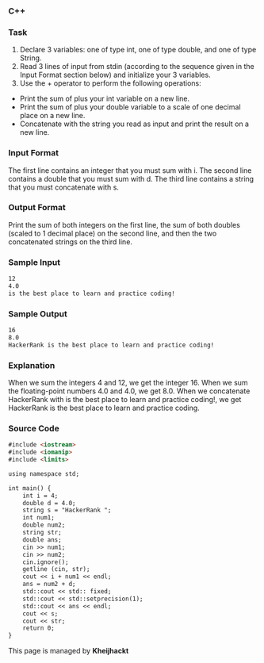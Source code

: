 ### C++

### Task
1. Declare 3 variables: one of type int, one of type double, and one of type String.
2. Read 3 lines of input from stdin (according to the sequence given in the Input Format section below) and initialize your 3 variables.
3. Use the + operator to perform the following operations:
- Print the sum of  plus your int variable on a new line.
- Print the sum of  plus your double variable to a scale of one decimal place on a new line.
- Concatenate  with the string you read as input and print the result on a new line.

### Input Format
The first line contains an integer that you must sum with i.
The second line contains a double that you must sum with d.
The third line contains a string that you must concatenate with s.

### Output Format
Print the sum of both integers on the first line, the sum of both doubles (scaled to 1 decimal place) on the second line, and then the two concatenated strings on the third line.

### Sample Input
```markdown
12
4.0
is the best place to learn and practice coding!
```
### Sample Output
```markdown
16
8.0
HackerRank is the best place to learn and practice coding!
```
### Explanation
When we sum the integers 4 and 12, we get the integer 16.
When we sum the floating-point numbers 4.0 and 4.0, we get 8.0.
When we concatenate HackerRank with is the best place to learn and practice coding!, we get HackerRank is the best place to learn and practice coding.
### Source Code
```markdown
#include <iostream>
#include <iomanip>
#include <limits>

using namespace std;

int main() {
    int i = 4;
    double d = 4.0;
    string s = "HackerRank ";
    int num1;
    double num2;
    string str;
    double ans;
    cin >> num1;
    cin >> num2;
    cin.ignore();
    getline (cin, str);
    cout << i + num1 << endl;
    ans = num2 + d;
    std::cout << std:: fixed;
    std::cout << std::setprecision(1);
    std::cout << ans << endl;
    cout << s;
    cout << str;
    return 0;
}
```



This page is managed by **Kheijhackt**
